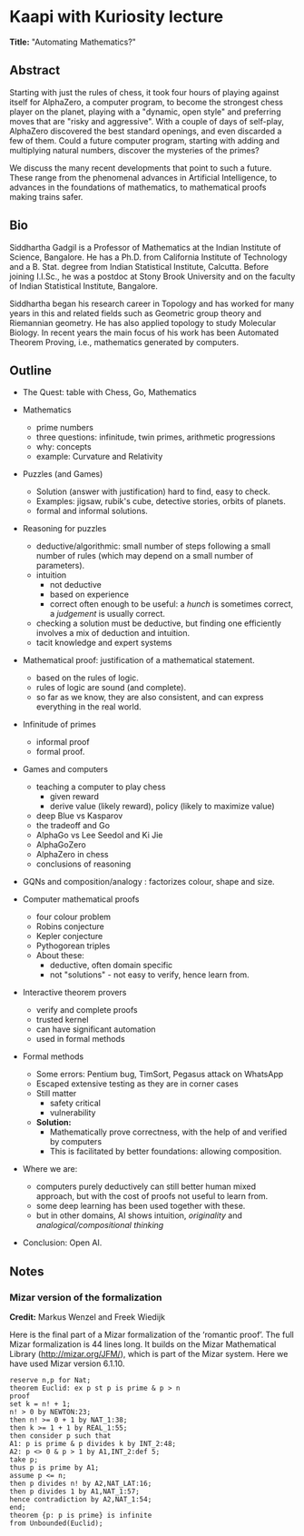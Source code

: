 # Kaapi with Kuriosity lecture

__Title:__ "Automating Mathematics?"

## Abstract

Starting with just the rules of chess, it took four hours of playing against itself for AlphaZero, a computer program, to become the strongest chess player on the planet, playing with a "dynamic, open style" and preferring moves that are "risky and aggressive". With a couple of days of self-play, AlphaZero discovered the best standard openings, and even discarded a few of them. Could a future computer program, starting with adding and multiplying natural numbers, discover the mysteries of the primes?

We discuss the many recent developments that point to such a future. These range from the phenomenal advances in Artificial Intelligence, to advances in the foundations of mathematics, to mathematical proofs making trains safer.

## Bio

Siddhartha Gadgil is a Professor of Mathematics at the Indian Institute of Science, Bangalore. He has a Ph.D. from California Institute of Technology and a B. Stat. degree from Indian Statistical Institute, Calcutta. Before joining I.I.Sc., he was a postdoc at Stony Brook University and on the faculty of Indian Statistical Institute, Bangalore.

Siddhartha began his research career in Topology and has worked for many years in this and related fields such as Geometric group theory and Riemannian geometry. He has also applied topology to study Molecular Biology. In recent years the main focus of his work has been Automated Theorem Proving, i.e., mathematics generated by computers.

## Outline

* The Quest: table with Chess, Go, Mathematics
* Mathematics
  * prime numbers
  * three questions: infinitude, twin primes, arithmetic progressions
  * why: concepts
  * example: Curvature and Relativity
* Puzzles (and Games)
  * Solution (answer with justification) hard to find, easy to check.
  * Examples: jigsaw, rubik's cube, detective stories, orbits of planets.
  * formal and informal solutions.
* Reasoning for puzzles
  * deductive/algorithmic: small number of steps following a small number of rules (which may depend on a small number of parameters).
  * intuition
    * not deductive
    * based on experience
    * correct often enough to be useful: a _hunch_ is sometimes correct, a _judgement_ is usually correct.
  * checking a solution must be deductive, but finding one efficiently involves a mix of deduction and intuition.
  * tacit knowledge and expert systems

* Mathematical proof: justification of a mathematical statement.
  * based on the rules of logic.
  * rules of logic are sound (and complete).
  * so far as we know, they are also consistent, and can express everything in the real world.
* Infinitude of primes
  * informal proof
  * formal proof.
* Games and computers
  * teaching a computer to play chess
    * given reward
    * derive value (likely reward), policy (likely to maximize value)
  * deep Blue vs Kasparov
  * the tradeoff and Go
  * AlphaGo vs Lee Seedol and Ki Jie
  * AlphaGoZero
  * AlphaZero in chess
  * conclusions of reasoning
* GQNs and composition/analogy : factorizes colour, shape and size.
* Computer mathematical proofs
  * four colour problem
  * Robins conjecture
  * Kepler conjecture
  * Pythogorean triples
  * About these:
    * deductive, often domain specific
    * not "solutions" - not easy to verify, hence learn from.
* Interactive theorem provers
  * verify and complete proofs
  * trusted kernel
  * can have significant automation
  * used in formal methods
* Formal methods
  * Some errors: Pentium bug, TimSort, Pegasus attack on WhatsApp
  * Escaped extensive testing as they are in corner cases
  * Still matter
    * safety critical
    * vulnerability
  * __Solution:__
    * Mathematically prove correctness, with the help of and verified by computers
    * This is facilitated by better foundations: allowing composition.
* Where we are:
  * computers purely deductively can still better human mixed approach, but with the cost of proofs not useful to learn from.
  * some deep learning has been used together with these.
  * but in other domains, AI shows intuition, _originality_ and _analogical/compositional thinking_
* Conclusion: Open AI.

## Notes

### Mizar version of the formalization

__Credit:__ Markus Wenzel and Freek Wiedijk

Here is the final part of a Mizar formalization of the ‘romantic proof’.
The full Mizar formalization is 44 lines long. It builds on the Mizar
Mathematical Library (http://mizar.org/JFM/), which is part of the
Mizar system. Here we have used Mizar version 6.1.10.

```mizar
reserve n,p for Nat;
theorem Euclid: ex p st p is prime & p > n
proof
set k = n! + 1;
n! > 0 by NEWTON:23;
then n! >= 0 + 1 by NAT_1:38;
then k >= 1 + 1 by REAL_1:55;
then consider p such that
A1: p is prime & p divides k by INT_2:48;
A2: p <> 0 & p > 1 by A1,INT_2:def 5;
take p;
thus p is prime by A1;
assume p <= n;
then p divides n! by A2,NAT_LAT:16;
then p divides 1 by A1,NAT_1:57;
hence contradiction by A2,NAT_1:54;
end;
theorem {p: p is prime} is infinite
from Unbounded(Euclid);
```